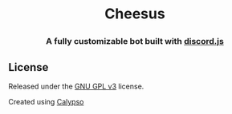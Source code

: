 <h1 align="center">

  Cheesus
  <br>
</h1>

<h3 align=center>A fully customizable bot built with <a href=https://github.com/discordjs/discord.js>discord.js</a></h3>


## License

Released under the [GNU GPL v3](https://www.gnu.org/licenses/gpl-3.0.en.html) license.

Created using [Calypso](https://github.com/sabattle/CalypsoBot)